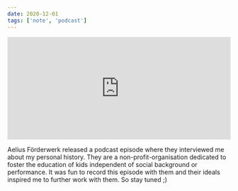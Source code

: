 ```yaml
---
date: 2020-12-01
tags: ['note', 'podcast']
---
```


<iframe src="https://open.spotify.com/embed-podcast/episode/5cNwOALGfqFTanjx36bWY1" width="100%" height="232" frameborder="0" allowtransparency="true" allow="encrypted-media"></iframe>

Aelius Förderwerk released a podcast episode where they interviewed me about my personal history. They are a non-profit-organisation dedicated to foster the education of kids independent of social background or performance. It was fun to record this episode with them and their ideals inspired me to further work with them. So stay tuned ;) 
